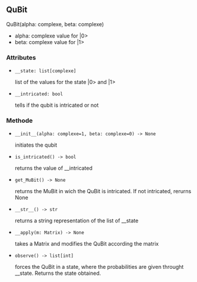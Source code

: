 ## QuBit

QuBit(alpha: complexe, beta: complexe)

- alpha: complexe value for |0>
- beta: complexe value for |1>

### Attributes

- ```__state: list[complexe]```

  list of the values for the state |0> and |1>

- ```__intricated: bool```

  tells if the qubit is intricated or not

### Methode

- ```__init__(alpha: complexe=1, beta: complexe=0) -> None```

  initiates the qubit

- ```is_intricated() -> bool```

  returns the value of __intricated

- ```get_MuBit() -> None```

  returns the MuBit in wich the QuBit is intricated. If not intricated, rerurns None

- ```__str__() -> str```

  returns a string representation of the list of __state

- ```__apply(m: Matrix) -> None```

  takes a Matrix and modifies the QuBit according the matrix

- ```observe() -> list[int]```

  forces the QuBit in a state, where the probabilities are given throught __state. Returns the state obtained.
